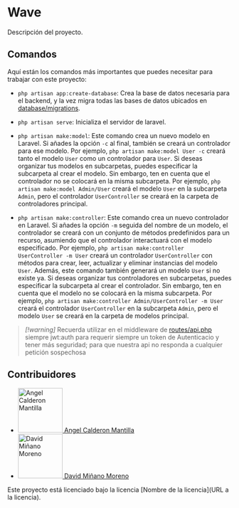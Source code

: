 # Wave

Descripción del proyecto.

## Comandos

Aquí están los comandos más importantes que puedes necesitar para trabajar con este proyecto:

-   `php artisan app:create-database`: Crea la base de datos necesaria para el backend, y la vez migra todas las bases de datos ubicados en [database/migrations](database/migrations/).
-   `php artisan serve`: Inicializa el servidor de laravel.
-   `php artisan make:model`: Este comando crea un nuevo modelo en Laravel. Si añades la opción `-c` al final, también se creará un controlador para ese modelo. Por ejemplo, `php artisan make:model User -c` creará tanto el modelo `User` como un controlador para `User`. Si deseas organizar tus modelos en subcarpetas, puedes especificar la subcarpeta al crear el modelo. Sin embargo, ten en cuenta que el controlador no se colocará en la misma subcarpeta. Por ejemplo, `php artisan make:model Admin/User` creará el modelo `User` en la subcarpeta `Admin`, pero el controlador `UserController` se creará en la carpeta de controladores principal.

-   `php artisan make:controller`: Este comando crea un nuevo controlador en Laravel. Si añades la opción `-m` seguida del nombre de un modelo, el controlador se creará con un conjunto de métodos predefinidos para un recurso, asumiendo que el controlador interactuará con el modelo especificado. Por ejemplo, `php artisan make:controller UserController -m User` creará un controlador `UserController` con métodos para crear, leer, actualizar y eliminar instancias del modelo `User`. Además, este comando también generará un modelo `User` si no existe ya. Si deseas organizar tus controladores en subcarpetas, puedes especificar la subcarpeta al crear el controlador. Sin embargo, ten en cuenta que el modelo no se colocará en la misma subcarpeta. Por ejemplo, `php artisan make:controller Admin/UserController -m User` creará el controlador `UserController` en la subcarpeta `Admin`, pero el modelo `User` se creará en la carpeta de modelos principal.

>_[!warning]_
Recuerda utilizar en el middleware de [routes/api.php](routes/api.php) siempre jwt:auth para requerir siempre un token de Autenticacio y tener más seguridad; para que nuestra api no responda a cualquier petición sospechosa

## Contribuidores

<ul>
    <li>
        <a href="https://github.com/angelitojpcm">
            <img src="https://avatars.githubusercontent.com/u/150268753?s=100&u=6ed1f6e87db40bd7c6f7a89d6b675e96fad5f4e7&v=4" alt="Angel Calderon Mantilla" width="100" height="100">
            Angel Calderon Mantilla
        </a>
    </li>
    <li>
        <a href="https://github.com/David182003/">
            <img src="https://avatars.githubusercontent.com/u/108392777?s=100&v=4" alt="David Miñano Moreno" width="100" height="100">
            David Miñano Moreno
        </a>
    </li>
</ul>


Este proyecto está licenciado bajo la licencia [Nombre de la licencia](URL a la licencia).
